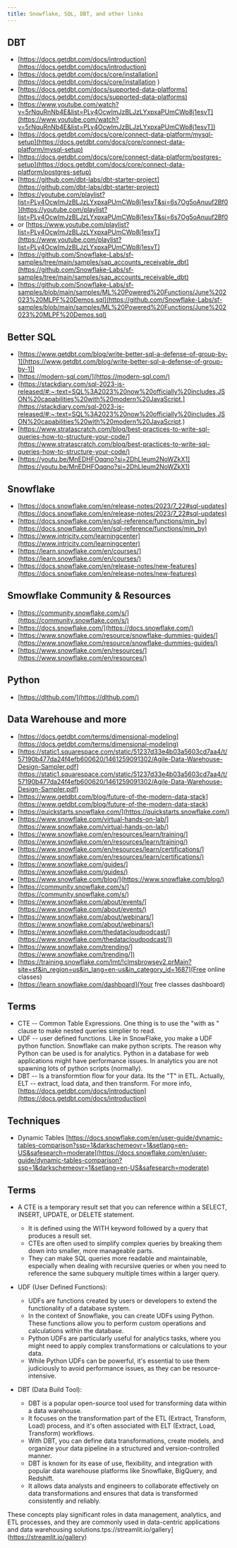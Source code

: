 ```yaml
---
title: Snowflake, SQL, DBT, and other links
---
```


## DBT
* [https://docs.getdbt.com/docs/introduction](https://docs.getdbt.com/docs/introduction) 
* [https://docs.getdbt.com/docs/core/installation](https://docs.getdbt.com/docs/core/installation )
* [https://docs.getdbt.com/docs/supported-data-platforms](https://docs.getdbt.com/docs/supported-data-platforms)
* [https://www.youtube.com/watch?v=5rNquRnNb4E&list=PLy4OcwImJzBLJzLYxpxaPUmCWp8j1esvT](https://www.youtube.com/watch?v=5rNquRnNb4E&list=PLy4OcwImJzBLJzLYxpxaPUmCWp8j1esvT])
* [https://docs.getdbt.com/docs/core/connect-data-platform/mysql-setup](https://docs.getdbt.com/docs/core/connect-data-platform/mysql-setup)
* [https://docs.getdbt.com/docs/core/connect-data-platform/postgres-setup](https://docs.getdbt.com/docs/core/connect-data-platform/postgres-setup)
* [https://github.com/dbt-labs/dbt-starter-project](https://github.com/dbt-labs/dbt-starter-project)
* [https://youtube.com/playlist?list=PLy4OcwImJzBLJzLYxpxaPUmCWp8j1esvT&si=6s7Og5oAnuuf2Bf0](https://youtube.com/playlist?list=PLy4OcwImJzBLJzLYxpxaPUmCWp8j1esvT&si=6s7Og5oAnuuf2Bf0
* or [https://www.youtube.com/playlist?list=PLy4OcwImJzBLJzLYxpxaPUmCWp8j1esvT](https://www.youtube.com/playlist?list=PLy4OcwImJzBLJzLYxpxaPUmCWp8j1esvT)
* [https://github.com/Snowflake-Labs/sf-samples/tree/main/samples/sap_accounts_receivable_dbt](https://github.com/Snowflake-Labs/sf-samples/tree/main/samples/sap_accounts_receivable_dbt)
* [https://github.com/Snowflake-Labs/sf-samples/blob/main/samples/ML%20Powered%20Functions/June%202023%20MLPF%20Demos.sql](https://github.com/Snowflake-Labs/sf-samples/blob/main/samples/ML%20Powered%20Functions/June%202023%20MLPF%20Demos.sql)

## Better SQL
* [https://www.getdbt.com/blog/write-better-sql-a-defense-of-group-by-1](https://www.getdbt.com/blog/write-better-sql-a-defense-of-group-by-1])
* [https://modern-sql.com/](https://modern-sql.com/)
* {https://stackdiary.com/sql-2023-is-released/#:~:text=SQL%3A2023%20now%20officially%20includes,JSON%20capabilities%20with%20modern%20JavaScript.](https://stackdiary.com/sql-2023-is-released/#:~:text=SQL%3A2023%20now%20officially%20includes,JSON%20capabilities%20with%20modern%20JavaScript.)
* [https://www.stratascratch.com/blog/best-practices-to-write-sql-queries-how-to-structure-your-code/](https://www.stratascratch.com/blog/best-practices-to-write-sql-queries-how-to-structure-your-code/)
* [https://youtu.be/MnEDHFOqqno?si=2DhLIeum2NoWZkX1](https://youtu.be/MnEDHFOqqno?si=2DhLIeum2NoWZkX1)

## Snowflake
* [https://docs.snowflake.com/en/release-notes/2023/7_22#sql-updates](https://docs.snowflake.com/en/release-notes/2023/7_22#sql-updates)
* [https://docs.snowflake.com/en/sql-reference/functions/min_by](https://docs.snowflake.com/en/sql-reference/functions/min_by)
* [https://www.intricity.com/learningcenter](https://www.intricity.com/learningcenter)
* [https://learn.snowflake.com/en/courses/](https://learn.snowflake.com/en/courses/)
* [https://docs.snowflake.com/en/release-notes/new-features](https://docs.snowflake.com/en/release-notes/new-features)

## Smowflake Community & Resources
* [https://community.snowflake.com/s/](https://community.snowflake.com/s/)
* [https://docs.snowflake.com/](https://docs.snowflake.com/)
* [https://www.snowflake.com/resource/snowflake-dummies-guides/](https://www.snowflake.com/resource/snowflake-dummies-guides/)
* [https://www.snowflake.com/en/resources/](https://www.snowflake.com/en/resources/)


## Python
* [https://dlthub.com/](https://dlthub.com/)


## Data Warehouse and more
* [https://docs.getdbt.com/terms/dimensional-modeling](https://docs.getdbt.com/terms/dimensional-modeling)
* [https://static1.squarespace.com/static/51237d33e4b03a5603cd7aa4/t/57190b477da24f4efb600620/1461259091302/Agile-Data-Warehouse-Design-Sampler.pdf](https://static1.squarespace.com/static/51237d33e4b03a5603cd7aa4/t/57190b477da24f4efb600620/1461259091302/Agile-Data-Warehouse-Design-Sampler.pdf)
* [https://www.getdbt.com/blog/future-of-the-modern-data-stack](https://www.getdbt.com/blog/future-of-the-modern-data-stack)
* [https://quickstarts.snowflake.com/](https://quickstarts.snowflake.com/)
* [https://www.snowflake.com/virtual-hands-on-lab/](https://www.snowflake.com/virtual-hands-on-lab/)
* [https://www.snowflake.com/en/resources/learn/training/](https://www.snowflake.com/en/resources/learn/training/)
* [https://www.snowflake.com/en/resources/learn/certifications/](https://www.snowflake.com/en/resources/learn/certifications/)
* [https://www.snowflake.com/guides/](https://www.snowflake.com/guides/)
* [https://www.snowflake.com/blog/](https://www.snowflake.com/blog/)
* [https://community.snowflake.com/s/](https://community.snowflake.com/s/)
* [https://www.snowflake.com/about/events/](https://www.snowflake.com/about/events/)
* [https://www.snowflake.com/about/webinars/](https://www.snowflake.com/about/webinars/)
* [https://www.snowflake.com/thedatacloudpodcast/](https://www.snowflake.com/thedatacloudpodcast/])
* [https://www.snowflake.com/trending/](https://www.snowflake.com/trending/])
* [https://training.snowflake.com/lmt/!clmsbrowsev2.prMain?site=sf&in_region=us&in_lang=en-us&in_category_id=1687](Free online classes)
* [https://learn.snowflake.com/dashboard](Your free classes dashboard)


## Terms
* CTE  -- Common Table Expressions. One thing is to use the "with as " clause to make nested queries simplier to read.
* UDF -- user defined functions. Like in SnowFlake, you make a UDF python function. Snowflake can make python scripts. The reason why Python can be used is for analytics. Python in a database for web applications
  might have performance issues. In analytics you are not spawning lots of python scripts (normally).
* DBT -- Is a transformtion flow for your data.  Its the "T" in ETL. Actually, ELT -- extract, load data, and then transform.  For more info, [https://docs.getdbt.com/docs/introduction](https://docs.getdbt.com/docs/introduction)

## Techniques
* Dynamic Tables [https://docs.snowflake.com/en/user-guide/dynamic-tables-comparison?ssp=1&darkschemeovr=1&setlang=en-US&safesearch=moderate](https://docs.snowflake.com/en/user-guide/dynamic-tables-comparison?ssp=1&darkschemeovr=1&setlang=en-US&safesearch=moderate)


## Terms
* A CTE is a temporary result set that you can reference within a SELECT, INSERT, UPDATE, or DELETE statement.
  * It is defined using the WITH keyword followed by a query that produces a result set.
  * CTEs are often used to simplify complex queries by breaking them down into smaller, more manageable parts.
  * They can make SQL queries more readable and maintainable, especially when dealing with recursive queries or when you need to reference the same subquery multiple times within a larger query.

* UDF (User Defined Functions):
  * UDFs are functions created by users or developers to extend the functionality of a database system.
  * In the context of Snowflake, you can create UDFs using Python. These functions allow you to perform custom operations and calculations within the database.
  * Python UDFs are particularly useful for analytics tasks, where you might need to apply complex transformations or calculations to your data.
  * While Python UDFs can be powerful, it's essential to use them judiciously to avoid performance issues, as they can be resource-intensive.

* DBT (Data Build Tool):
  * DBT is a popular open-source tool used for transforming data within a data warehouse.
  * It focuses on the transformation part of the ETL (Extract, Transform, Load) process, and it's often associated with ELT (Extract, Load, Transform) workflows.
  * With DBT, you can define data transformations, create models, and organize your data pipeline in a structured and version-controlled manner.
  * DBT is known for its ease of use, flexibility, and integration with popular data warehouse platforms like Snowflake, BigQuery, and Redshift.
  * It allows data analysts and engineers to collaborate effectively on data transformations and ensures that data is transformed consistently and reliably.

These concepts play significant roles in data management, analytics, and ETL processes, and they are commonly used in data-centric applications and data warehousing solutions.tps://streamlit.io/gallery](https://streamlit.io/gallery)

